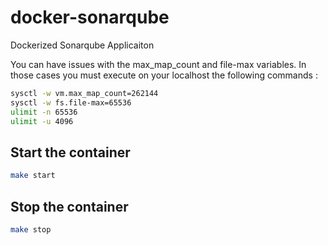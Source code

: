 # docker-sonarqube
Dockerized Sonarqube Applicaiton

You can have issues with the max_map_count and file-max variables. In those cases you must execute on your localhost the following commands :

```bash
sysctl -w vm.max_map_count=262144
sysctl -w fs.file-max=65536
ulimit -n 65536
ulimit -u 4096
```

## Start the container

```bash
make start
```

## Stop the container

```bash
make stop
```